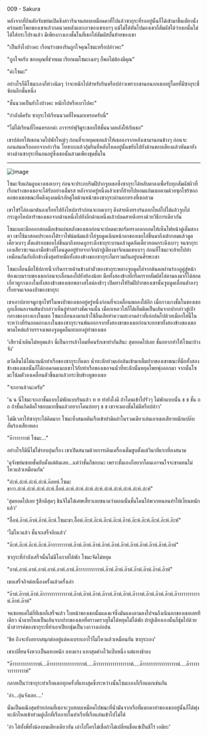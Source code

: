 009 - Sakura

หลังจากที่กินตับจับขย่มเปิดซิงสาวรินจนสลบเหมือดคาที่ไปแล้วซากุระที่รออยู่นั้นก็ได้เข้ามาขึ้นเตียงนั่งคร่อมสะโพกของเขาแล้วกดนวดหลังและเอวของเขาเบาๆ แม้ไม่ได้หันไปมองเขาก็สัมผัสได้ว่าเธอนั้นไม่ได้ใส่กระโปรงแล้ว มีเพียงกางเกงชั้นในที่เธอใส่สัมผัสบั้นท้ายของเขา

"เป็นยังไงบ้างคะ เรือนร่างของรินถูกใจคุณโซมะหรือปล่าวคะ"

"ถูกใจครับ ขอบคุณที่ช่วยผม เรียกผมโซมะเฉยๆ ก็พอไม่ต้องมีคุณ"

"ค่ะโซมะ"

อย่างไรก็ดีโซมะเองก็ห่วงนิดๆ ว่าจะหนักไปสำหรับรินหรือปล่าวเพราะเขานอนกกเธออยู่โดยที่มีซากุระขี่ซ้อนอีกชั้นหนึ่ง

"ชั้นนวดเป็นยังไงบ้างคะ หนักไปหรือเบาไปคะ"

"กำลังดีครับ ซากุระไปเรียนนวดที่ไหนมาเหรอครับนี่"

"ไม่ได้เรียนที่ไหนหรอกค่ะ อาจารย์ฟุจิมูระชอบให้ชั้นนวดหลังให้กับเธอ"

เขาปล่อยให้เธอนวดไปพักใหญ่ๆ ก่อนที่จะหยุดเธอแล้วให้เธอลงจากหลังเขามานอนข้างๆ ก่อนจะถอนสมอเรือออกจากอ่าวริน โทซากะแล้วอุ้มรินที่หลับไหลอยู่นั้นขยับไปยังด้านขอบเตียงแล้วหันมายังทางด้านซากุระที่นอนอยู่ซึ่งเธอนั้นสวมเพียงชุดชั้นใน

---

![image](https://user-images.githubusercontent.com/52528544/163411216-7959441d-a248-49e3-9afb-22d938378f74.png)

โซมะจับแก้มลูบคางเธอเบาๆ ก่อนจะประกบริมฝีปากจูบเธอซึ่งซากุระได้หลับตาลงเพื่อรับทุกสัมผัสผิวที่เรือนร่างของเธอจะได้รับอย่างเต็มรส หลังจากครู่หนึ่งแล้วเขาก็ย้ายไปหอมแก้มเธอตามด้วยซุกไซร้ซอกคอของเธอขณะที่คลึงถุงลมนิรภัยคู่โตด้านหน้าของซากุระผ่านยกทรงที่เธอสวม

เขาไซร้ไล่ลงมาต้นลงเรื่อยไปยังไหปลาร้าก่อนจะกดเบาๆ ดึงสายดึงทรงร่นออกไหล่ไปได้แล้วจูบไล่กระดูกไหปลาร้าของเธอจากด้านหนึ่งไปยังอีกด้านหนึ่งแล้วปลดสายดึงทรงด้วยวิธีการเดียวกัน

โซมะผละมือออกสอดมือเข้าแผ่นหลังของเธอก่อนจะปลดตะขอรัดทรงออกถอดให้เห็นไฟหน้าคู่เต็มสองตา เขาใช้มาสอดประคองใต้ราวไฟน่มน้มแล้วไล่จูบดูดเนินหน้าอกของเธอไล่ขึ้นมาถึงเต้ากลมแล้วดูดเคี้ยวเบาๆ ตั้งแต่รอบขอบไล่ขึ้นมาถึงยอดภูกระดึงซากุระบานแล้วดูดกัดเคี้ยวยอดกระดึงเบาๆ จนซากุระเองเสียวซะจนเอามือข้างที่โดนดูดอยู่ย้ายจากจิกผ้าปูเตียงมาจิกผมเขาเบาๆ ก่อนที่โซมะจะย้ายไปทำเหมือนกันกับอีกข้างซึ่งสุดท้ายมือทั้งสองข้างของซากุระก็มารวมกันอยู่บนศีรษะเขา

โซมะเลื่อนมือใช้ปลายนิ้วกรีดกรายด้านข้างลำตัวของซากุระพลางจูบดูดไล่จากต้นคอผ่านร่องภูคู่สู่หน้าท้องแบนราบของเธอก่อนจะเลื่อนลงไปยังท้องน้อย มือทั้งสองข้างที่กรีดกรายสัมผัสไล่ตามลงมาก็ได้สอดเกี่ยวหูกางเกงในทั้งสองข้างของเธอพลางสไลด์ลงช้าๆ เปิดทางให้ริมฝีปากของเขานั้นจูบดูดเลื่อนต่ำลงๆ เรื่อยจนเจอดงป่าของซากุระ

เขาเอาปลายจมูกซุกไซร้ในพงป่าของเธออยู่ครู่หนึ่งก่อนที่จะเคลื่อนพลลงใต้อีก เมื่อกางเกงชั้นในของเธอถูกเลื่อนลงจนพ้นปากอ่าวเห็นอู่ท่าอย่างชัดเจนนั้น เมือกเหลวใสก็ได้เยิ้มติดเป็นเส้นจากปากอ่าวสู่เป้ากลางของกางเกงในเธอ โซมะเลื่อนลงมาแล้วใช้ลิ้นเลียทำความสะอาดอ่าวที่เอ่อล้นไปด้วยเมือกใสนี้ในระหว่างที่ร่นถอดกางเกงในของซากุระจนพ้นออกจากทั้งสองขาของเธอก่อนจะยกขาทั้งสองข้างของเธอพาดไหล่แล้วบรรจงเพลงจูบดูดลิ้นทะแยงอู่ท่าของเธอ

'เสียวน้ำเดินไม่หยุดแล้ว นี่เป็นการเล้าโลมที่คนรักเขาทำกันสินะ สุดยอดไปเลย ชั้นอยากทำให้โซมะบ้างจัง'

ตวัดลิ้นได้ไม่นานนักท่าเรือของซากุระก็แตก น้ำทะลักท่วมเอ่อล้นเข้ามาเต็มปากของเขาขณะที่มือทั้งสองข้างของเธอนั้นก็ได้กอดกดแนบเขาไว้กับท่าเรือของเธอจนน้ำที่ทะลักนั้นหยุดโพยพุ่งออกมา จากนั้นโซมะโน้มตัวลงเคลื่อนตัวขึ้นมาแล้วกระซิบข้างหูของเธอ

"จะเอาแล้วนะครับ"

'น น นี่โซมะจะเอาชั้นแบบไม่พักแบบรินแล้ว ท ท ทำยังไงดี ถ้าโดนเข้าไปรัวๆ ไม่พักแบบนั้น ช ช ชั้น ถ ถ ถ้าชั้นเกิดติดใจชอบมากขึ้นแล้วอยากโดนบ่อยๆ ข ข เขาจะมองชั้นไม่ดีหรือปล่าว'

ไม่มีเวลาให้ซากุระได้คิดมาก โซมะทิ้งสมอดันเรือเข้าท่ามิดลำในรวดเดียวเล่นเอาเธอเสียวหนักแปล๊บลั่นร้องเสียงหลง

"อ๊าาาาาาาห์ โซมะ..."

อย่างไรก็ดีนี่ไม่ใช่รอบอุ่นเรื่อง เขาเปิดสนามด้วยการเดินเครื่องเต็มสูบตั้งแต่วินาทีแรกที่ลงสนาม

'ดุจังขย่มซอยชั้นยับตั้งแต่ต้นเลย...แต่ว่าชั้นก็ชอบนะ เพราะชั้นเองก็อยากโดนเอาจนใจจะขาดทนไม่ไหวแล้วเหมือนกัน'

"อ่ะห์.อ่ะห์.อ่ะห์.อ่ะห์.อ๊อยห์.โซมะขาาา.อ่ะห์.อ่ะห์.อ่ะห์.อ่ะห์.อื่อห์.อะห์.อ่ะห์.อ่ะห์.อ่ะห์.อ่ะห์.อ่ะห์.อ่ะห์.อ่ะห์.อ่ะห์"

'สุดยอดไปเลย รู้สึกดีสุดๆ ชินจิไม่ได้เศษเสี้ยวเลยขนาดว่าตอนนั้นชั้นโดนไอ้พวกหนอนทำให้เงี่ยนหนักแล้ว'

"อื๊อห์.อ๊าห์.อ๊าห์.อ๊าห์.อ๊ะห์.โซมะขา.อื๊อห์.อ๊ะห์.อ๊ะห์.อ๊ะห์.อ๊ะห์.อ๊าห์.อ๊ะห์.อ๊ะห์.อ๊ะห์.อ๊ะห์.อ๊ะห์"

'ไม่ไหวแล้ว ชั้นจะเสร็จอีกแล้ว'

"อ๊ะห์.อ๊ะห์.อ๊ะห์.อ๊ะห์.อ๊าาาาาาาาาห์.อ๊าห์.อ๊าห์.อ๊าห์.อ๊าห์.อ๊าห์.อ๊าห์.อ๊าห์.อ๊าห์.อ๊าห์.อ๊าห์.อ๊าห์"

ซากุระที่กำลังเสร็จนั้นไม่มีโอกาสได้พัก โซมะจัดไม่หยุด

"อาห์.อาห์.อาห์.อาห์.อาห์.อาห์.อาห์.อ๊าาาาาาาาาาาห์.อ๊าห์.อ๊าห์.อ๊าห์.อ๊าห์.อ๊าห์.อ๊าห์.อ๊าห์"

เธอเสร็จกิจต่อเนื่องครั้งแล้วครั้งเล่า

"อ๊าห์.อ๊าาห์.อ๊าห์.อ๊าาาาาาาาาาาาาห์.อ๊าห์.อ๊าห์.อ๊าห์.อ๊าาห์.อ๊าห์.อ๊าห์.อ๊าาาห์.อ๊าห์.อ๊าห์.อ๊าห์.อ๊าาาาาาาาาาาห์.อ๊าห์.อ๊าห์"

จนซอยแค่ไม่กี่ทีเธอก็เสร็จแล้ว ใบหน้าของเธอนั้นแดงแจ๋ซึ่งมันแดงลามลงไปจนถึงเนินอกของเธอเลยทีเดียว น้ำลายไหลเป็นเส้นจากปากของเธอที่ครางครวญไม่ได้หยุดไม่ได้พัก ผ้าปูเตียงเองนั้นก็ชุ่มไปด้วยน้ำสวรรค์ของซากุระที่ทำเอาเปียกชุ่มเป็นวงกวางเอ่อล้น

'ชิท ถึงจะยังอยากสนุกต่ออยู่แต่คงเบรกเอาไว้ไม่ไหวแล้วเหมือนกัน ซากุระเอง'

เขาเปลี่ยนจังหวะเป็นแทงหนัก แทงแรง แทงสุดค้างไว้แป๊บหนึ่ง แต่แทงช้าลง

"อ๊าาาาาาาาาาาาาห์...อ๊าาาาาาาาาาาาาาาาาห์....อ๊าาาาาาาาาาาาาาาาาห์....อ๊าาาาาาาาาาาาาาาาาห์....อ๊าาาาาาาาาาาาาาห์"

กลายเป็นว่าซากุระท่าเรือแตกทุกครั้งที่แทงสุดซึ่งระหว่างนั้นโซมะเองก็เรือแตกเช่นกัน

'อ่า...อุ่นจังเลย....'

นั่นเป็นคณึงสุดท้ายก่อนที่เธอจะวูบสลบเหมือดไปขณะที่น้ำมันจากเรือที่แตกคาท่าของเธออยู่นั้นก็ได้พุ่งทะลักไหลเข้าท่วมอู่เล็กที่เรือภายในท่าเรือที่เรือแล่นเข้าไปไม่ได้

'อ่า ได้ทั้งพี่ทั้งน้องบนเตียงเดียวกัน เล่าไปใครไม่เชื่อถ้าไม่เปลี่ยนชื่อแซ่เป็นชิโร่ เอมิยะ'
